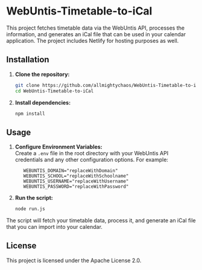 # WebUntis-Timetable-to-iCal

This project fetches timetable data via the WebUntis API, processes the information, and generates an iCal file that can be used in your calendar application.
The project includes Netlify for hosting purposes as well. 

## Installation

1. **Clone the repository:**

   ```bash
   git clone https://github.com/allmightychaos/WebUntis-Timetable-to-iCal.git
   cd WebUntis-Timetable-to-iCal
   ```

2. **Install dependencies:**

   ```bash
   npm install
   ```

## Usage

1. **Configure Environment Variables:**  
   Create a `.env` file in the root directory with your WebUntis API credentials and any other configuration options. For example:

   ```env
      WEBUNTIS_DOMAIN="replaceWithDomain"
      WEBUNTIS_SCHOOL="replaceWithSchoolname"
      WEBUNTIS_USERNAME="replaceWithUsername"
      WEBUNTIS_PASSWORD="replaceWithPassword"
   ```

2. **Run the script:**

   ```bash
   node run.js
   ```

The script will fetch your timetable data, process it, and generate an iCal file that you can import into your calendar.

## License

This project is licensed under the Apache License 2.0.
